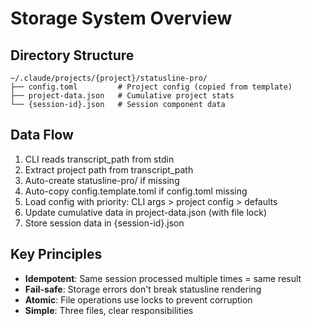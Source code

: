 # Storage System Overview

## Directory Structure
```
~/.claude/projects/{project}/statusline-pro/
├── config.toml         # Project config (copied from template)
├── project-data.json   # Cumulative project stats
└── {session-id}.json   # Session component data
```

## Data Flow
1. CLI reads transcript_path from stdin
2. Extract project path from transcript_path
3. Auto-create statusline-pro/ if missing
4. Auto-copy config.template.toml if config.toml missing
5. Load config with priority: CLI args > project config > defaults
6. Update cumulative data in project-data.json (with file lock)
7. Store session data in {session-id}.json

## Key Principles
- **Idempotent**: Same session processed multiple times = same result
- **Fail-safe**: Storage errors don't break statusline rendering
- **Atomic**: File operations use locks to prevent corruption
- **Simple**: Three files, clear responsibilities